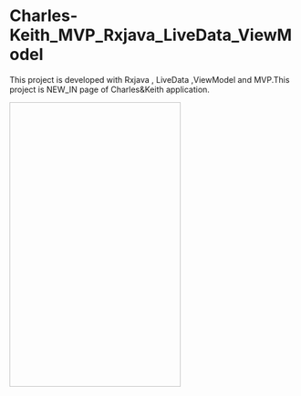 # Charles-Keith_MVP_Rxjava_LiveData_ViewModel
This project is developed with Rxjava , LiveData ,ViewModel and MVP.This project is NEW_IN page of Charles&amp;Keith application.

<img scr="https://github.com/KyawKyawKhing/Charles-Keith_MVP_Rxjava_LiveData_ViewModel/blob/master/home.png" width="300" height="500"/>
